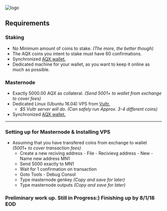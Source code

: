 ![logo](https://aquila.online/images/logo2x.png)

## Requirements

### Staking
  * No Minimum amount of coins to stake. *(The more, the better though)*
  * The AQX coins you intent to stake must have 60 confirmations.
  * Synchronized [AQX wallet.](https://github.com/aquilacoin/Wallets)
  * Dedicated machine for your wallet, as you want to keep it online as much as possible.
  
### Masternode
  * Exactly 5000.00 AQX as collateral. *(Send 5001+ to wallet from exchange to cover fees)*
  * Dedicated Linux (Ubuntu 16.04) VPS from [Vultr.](https://www.vultr.com/?ref=7454181) 
    * *$5 Vultr server will do. (Can safely run Approx. 3-4 different coins)*
  * Synchronized [AQX wallet.](https://github.com/aquilacoin/Wallets)
-----
### Setting up for Masternode & Installing VPS
  * Assuming that you have transfered coins from exchange to wallet *(5001+ to cover transaction fees)*
    * Create a new reciving address - File - Recivievg address - New - Name new address MN1
    * Send 5000 exactly to MN1
    * Wait for 1 confirmation on transaction
    * Goto Tools - Debug Consol
    * Type masternode genkey *(Copy and save for later)*
    * Type masternode outputs *(Copy and save for later)*
    
 ### Preliminary work up. Still in Progress:) Finishing up by 8/1/18 EOD
